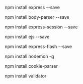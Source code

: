 npm install express --save

npm install body-parser --save

npm install express-session --save

npm install ejs --save

npm install express-flash --save

npm install nodemon -g

npm install cookie-parser

npm install validator
